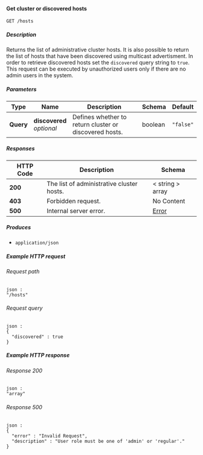 
<a name="get_cluster_hosts"></a>
#### Get cluster or discovered hosts
```
GET /hosts
```


##### Description
Returns the list of administrative cluster hosts. It is also possible to return the list of hosts that have been discovered using multicast  advertisment.
In order to retrieve discovered hosts set the `discovered` query string to `true`. This request can be executed by unauthorized users only if there  are no admin users in the system.


##### Parameters

|Type|Name|Description|Schema|Default|
|---|---|---|---|---|
|**Query**|**discovered**  <br>*optional*|Defines whether to return cluster or discovered hosts.|boolean|`"false"`|


##### Responses

|HTTP Code|Description|Schema|
|---|---|---|
|**200**|The list of administrative cluster hosts.|< string > array|
|**403**|Forbidden request.|No Content|
|**500**|Internal server error.|[Error](../definitions/Error.md#error)|


##### Produces

* `application/json`


##### Example HTTP request

###### Request path
```
json :
"/hosts"
```


###### Request query
```
json :
{
  "discovered" : true
}
```


##### Example HTTP response

###### Response 200
```
json :
"array"
```


###### Response 500
```
json :
{
  "error" : "Invalid Request",
  "description" : "User role must be one of 'admin' or 'regular'."
}
```



